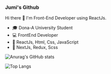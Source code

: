 ### Jumi's Github

Hi there 👋 I'm Front-End Developer using ReactJs.

- 🎓 Dona-A University Student
- 💻 FrontEnd Developer
- 🥇 ReactJs, Html, Css, JavaScript
- 🥈 NextJs, Redux, Scss



![Anurag's GitHub stats](https://github-readme-stats.vercel.app/api?username=zmzmmmzm12&show_icons=true&theme=radical)

![Top Langs](https://github-readme-stats.vercel.app/api/top-langs/?username=zmzmmmzm12)

